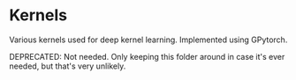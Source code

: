 # Kernels
Various kernels used for deep kernel learning. Implemented using GPytorch.

DEPRECATED: Not needed. Only keeping this folder around in case it's ever needed, but that's very unlikely.